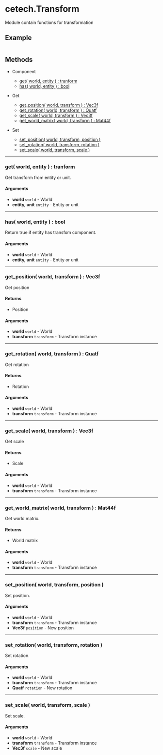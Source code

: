 # cetech.Transform

Module contain functions for transformation

## Example

```lua
```

## Methods

* Component
    * [get( world, entity ) : tranform](#get-world-entity-transform)
    * [has( world, entity ) : bool](#has-world-entity-bool)

* Get
    * [get_position( world, transform ) : Vec3f](#get_position-world-transform-vec3f)
    * [get_rotation( world, transform ) : Quatf](#get_rotation-world-transform-quatf)
    * [get_scale( world, transform ) : Vec3f ](#get_scale-world-transform-vec3f)
    * [get_world_matrix( world, transform ) : Mat44f](#get_world_matrix-world-transform-mat44f)

* Set
    * [set_position( world, transform, position )](#set_position-world-transform-position)
    * [set_rotation( world, transform, rotation )](#set_rotation-world-transform-rotation)
    * [set_scale( world, transform, scale )](#set_scale-world-transform-scale)

------------------------------------------------------------------------------------------------------------------------

### get( world, entity ) : tranform

Get transform from entity or unit.

#### Arguments
* **world** `world` - World
* **entity, unit** `entity` - Entity or unit

------------------------------------------------------------------------------------------------------------------------

### has( world, entity ) : bool

Return true if entity has transfom component.

#### Arguments
* **world** `world` - World
* **entity, unit** `entity` - Entity or unit

----------------------------------------------------------------------------------------------------------------------

### get_position( world, transform ) : Vec3f

Get position

#### Returns
* Position
  
#### Arguments
* **world** `world` - World
* **transform** `transform` - Transform instance

------------------------------------------------------------------------------------------------------------------------

### get_rotation( world, transform ) : Quatf

Get rotation

#### Returns
* Rotation

#### Arguments
* **world** `world` - World
* **transform** `transform` - Transform instance


------------------------------------------------------------------------------------------------------------------------

### get_scale( world, transform ) : Vec3f

Get scale

#### Returns
* Scale

#### Arguments
* **world** `world` - World
* **transform** `transform` - Transform instance

------------------------------------------------------------------------------------------------------------------------

### get_world_matrix( world, transform ) : Mat44f

Get world matrix.

#### Returns
* World matrix

#### Arguments
* **world** `world` - World
* **transform** `transform` - Transform instance


------------------------------------------------------------------------------------------------------------------------

### set_position( world, transform, position )

Set position.

#### Arguments
* **world** `world` - World
* **transform** `transform` - Transform instance
* **Vec3f** `position` - New position


------------------------------------------------------------------------------------------------------------------------

### set_rotation( world, transform, rotation )

Set rotation.

#### Arguments
* **world** `world` - World
* **transform** `transform` - Transform instance
* **Quatf** `rotation` - New rotation

------------------------------------------------------------------------------------------------------------------------

### set_scale( world, transform, scale )

Set scale.

#### Arguments
* **world** `world` - World
* **transform** `transform` - Transform instance
* **Vec3f** `scale` - New scale


